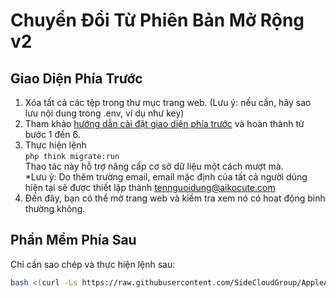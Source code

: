 # Chuyển Đổi Từ Phiên Bản Mở Rộng v2

## Giao Diện Phía Trước

1. Xóa tất cả các tệp trong thư mục trang web. (Lưu ý: nếu cần, hãy sao lưu nội dung trong .env, ví dụ như key)
2. Tham khảo [hướng dẫn cài đặt giao diện phía trước](frontend.md) và hoàn thành từ bước 1 đến 6.
3. Thực hiện lệnh\
   `php think migrate:run`\
   Thao tác này hỗ trợ nâng cấp cơ sở dữ liệu một cách mượt mà.\
   \*Lưu ý: Do thêm trường email, email mặc định của tất cả người dùng hiện tại sẽ được thiết lập thành tennguoidung@aikocute.com
4. Đến đây, bạn có thể mở trang web và kiểm tra xem nó có hoạt động bình thường không.

## Phần Mềm Phía Sau

Chỉ cần sao chép và thực hiện lệnh sau:

```bash
bash <(curl -Ls https://raw.githubusercontent.com/SideCloudGroup/AppleAutoPro-Backend/main/upgrade.sh)
```
